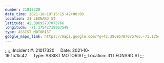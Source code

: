 ```yaml
---
number: 21017320
date_time: 2021-10-19T15:15:42+00:00
location: 31 LEONARD ST
latitude: 42.39695787075766
longitude: -71.17542719057548
type: ASSIST MOTORIST
google_maps_link: https://maps.google.com/?q=42.39695787075766,-71.17542719057548
---
```


;;;;;;Incident #: 21017320     Date: 2021‐10‐19 15:15:42     Type: ASSIST MOTORIST;;;Location: 31 LEONARD ST;;;
